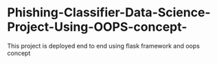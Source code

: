 # Phishing-Classifier-Data-Science-Project-Using-OOPS-concept-
This project is deployed end to end using flask framework and oops concept 

